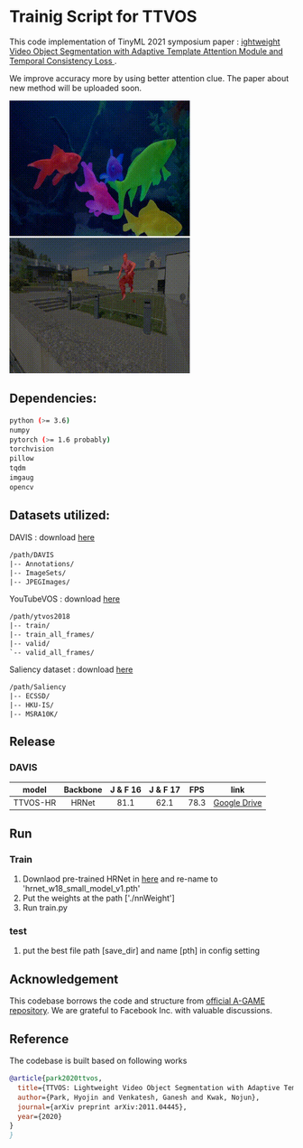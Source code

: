 # Trainig Script for TTVOS

This code implementation of TinyML 2021 symposium paper :  [ightweight Video Object Segmentation with Adaptive Template Attention Module and Temporal Consistency Loss ](https://arxiv.org/abs/2011.04445).

We improve accuracy more by using better attention clue. The paper about new method will be uploaded soon.


<img src="./sample/TTVOS_gold-fish.gif" alt="sample ours hard"> 

<img src="./sample/TTVOS_parkour.gif" alt="sample ours easy" > 

 
## Dependencies:
```bash
python (>= 3.6)
numpy
pytorch (>= 1.6 probably)
torchvision
pillow
tqdm
imgaug
opencv
```

## Datasets utilized:
DAVIS : download [here](https://davischallenge.org/davis2017/code.html)

```
/path/DAVIS
|-- Annotations/
|-- ImageSets/
|-- JPEGImages/
```

YouTubeVOS : download [here](https://competitions.codalab.org/competitions/20127#participate-get-data)

```
/path/ytvos2018
|-- train/
|-- train_all_frames/
|-- valid/
`-- valid_all_frames/
```

Saliency dataset : download [here](https://drive.google.com/file/d/1DOg-OATFD33ZnopOhz2IqIPpzABc187I/view?usp=sharing)

```
/path/Saliency
|-- ECSSD/
|-- HKU-IS/
|-- MSRA10K/
```

## Release

### DAVIS 

| model    |Backbone  | J & F 16| J & F 17| FPS   |link |
|----------|:--------:|:-------:|:-------:|:-----:| :-----:|     
| TTVOS-HR | HRNet    | 81.1    | 62.1    | 78.3  |[Google Drive](https://drive.google.com/file/d/1CedlOkynY9ja4Sd9q7wLO6-fELh_cM1R/view?usp=sharing)| 


## Run
### Train

1. Downlaod pre-trained HRNet in [here](https://1drv.ms/u/s!Aus8VCZ_C_33gSEsg-2sxTmZL2AT?e=AqHbjh) and re-name to 
'hrnet_w18_small_model_v1.pth'
2. Put the weights at the path ['./nnWeight'] 
3. Run train.py

### test
1. put the best file path [save_dir] and name [pth] in config setting

## Acknowledgement
This codebase borrows the code and structure from [official A-GAME repository](https://github.com/joakimjohnander/agame-vos).
We are grateful to Facebook Inc. with valuable discussions.


## Reference
The codebase is built based on following works
```Bibtex
@article{park2020ttvos,
  title={TTVOS: Lightweight Video Object Segmentation with Adaptive Template Attention Module and Temporal Consistency Loss},
  author={Park, Hyojin and Venkatesh, Ganesh and Kwak, Nojun},
  journal={arXiv preprint arXiv:2011.04445},
  year={2020}
}
}

```
